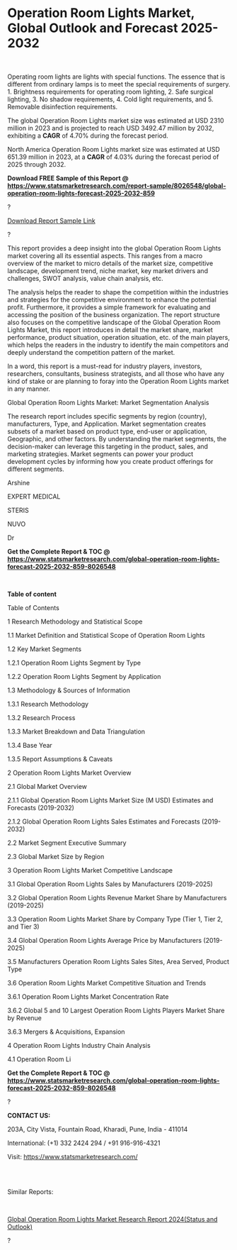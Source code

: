 <h1>Operation Room Lights Market, Global Outlook and Forecast 2025-2032</h1><br/><p>Operating room lights are lights with special functions. The essence that is different from ordinary lamps is to meet the special requirements of surgery. 1. Brightness requirements for operating room lighting, 2. Safe surgical lighting, 3. No shadow requirements, 4. Cold light requirements, and 5. Removable disinfection requirements.</p>
 
 
 
 <p>The global Operation Room Lights market size was estimated at USD 2310 million in 2023 and is projected to reach USD 3492.47 million by 2032, exhibiting a <strong>CAGR</strong> of 4.70% during the forecast period.</p>
 
 
 
 <p>North America Operation Room Lights market size was estimated at USD 651.39 million in 2023, at a <strong>CAGR</strong> of 4.03% during the forecast period of 2025 through 2032.</p>
 
 
 
 <div><b>Download FREE Sample of this Report @ <a href="https://www.statsmarketresearch.com/download-free-sample/8026548/global-operation-room-lights-forecast-2025-2032-859">https://www.statsmarketresearch.com/report-sample/8026548/global-operation-room-lights-forecast-2025-2032-859</a></b></div>
 
 
 
 <p>? </p>
 
 
 
 <p><a href="https://www.statsmarketresearch.com/download-free-sample/8026548/global-operation-room-lights-forecast-2025-2032-859">Download Report Sample Link</a></p>
 
 
 
 <p>? </p>
 
 
 
 <p>This report provides a deep insight into the global Operation Room Lights market covering all its essential aspects. This ranges from a macro overview of the market to micro details of the market size, competitive landscape, development trend, niche market, key market drivers and challenges, SWOT analysis, value chain analysis, etc.</p>
 
 
 
 <p>The analysis helps the reader to shape the competition within the industries and strategies for the competitive environment to enhance the potential profit. Furthermore, it provides a simple framework for evaluating and accessing the position of the business organization. The report structure also focuses on the competitive landscape of the Global Operation Room Lights Market, this report introduces in detail the market share, market performance, product situation, operation situation, etc. of the main players, which helps the readers in the industry to identify the main competitors and deeply understand the competition pattern of the market.</p>
 
 
 
 <p>In a word, this report is a must-read for industry players, investors, researchers, consultants, business strategists, and all those who have any kind of stake or are planning to foray into the Operation Room Lights market in any manner.</p>
 
 
 
 <p>Global Operation Room Lights Market: Market Segmentation Analysis</p>
 
 
 
 <p>The research report includes specific segments by region (country), manufacturers, Type, and Application. Market segmentation creates subsets of a market based on product type, end-user or application, Geographic, and other factors. By understanding the market segments, the decision-maker can leverage this targeting in the product, sales, and marketing strategies. Market segments can power your product development cycles by informing how you create product offerings for different segments.</p>
 
 
 
 <p>Arshine</p>
 
 
 
 <p>EXPERT MEDICAL</p>
 
 
 
 <p>STERIS</p>
 
 
 
 <p>NUVO</p>
 
 
 
 <p>Dr</p>
 
 
 
 <div><b>Get the Complete Report & TOC @ <a href="https://www.statsmarketresearch.com/global-operation-room-lights-forecast-2025-2032-859-8026548">https://www.statsmarketresearch.com/global-operation-room-lights-forecast-2025-2032-859-8026548</a></b></div>
 
 
 
 <p><br />
 
 <b>Table of content</b></p>
 
 
 
 <p>Table of Contents<br />
 
 1 Research Methodology and Statistical Scope<br />
 
 1.1 Market Definition and Statistical Scope of Operation Room Lights<br />
 
 1.2 Key Market Segments<br />
 
 1.2.1 Operation Room Lights Segment by Type<br />
 
 1.2.2 Operation Room Lights Segment by Application<br />
 
 1.3 Methodology & Sources of Information<br />
 
 1.3.1 Research Methodology<br />
 
 1.3.2 Research Process<br />
 
 1.3.3 Market Breakdown and Data Triangulation<br />
 
 1.3.4 Base Year<br />
 
 1.3.5 Report Assumptions & Caveats<br />
 
 2 Operation Room Lights Market Overview<br />
 
 2.1 Global Market Overview<br />
 
 2.1.1 Global Operation Room Lights Market Size (M USD) Estimates and Forecasts (2019-2032)<br />
 
 2.1.2 Global Operation Room Lights Sales Estimates and Forecasts (2019-2032)<br />
 
 2.2 Market Segment Executive Summary<br />
 
 2.3 Global Market Size by Region<br />
 
 3 Operation Room Lights Market Competitive Landscape<br />
 
 3.1 Global Operation Room Lights Sales by Manufacturers (2019-2025)<br />
 
 3.2 Global Operation Room Lights Revenue Market Share by Manufacturers (2019-2025)<br />
 
 3.3 Operation Room Lights Market Share by Company Type (Tier 1, Tier 2, and Tier 3)<br />
 
 3.4 Global Operation Room Lights Average Price by Manufacturers (2019-2025)<br />
 
 3.5 Manufacturers Operation Room Lights Sales Sites, Area Served, Product Type<br />
 
 3.6 Operation Room Lights Market Competitive Situation and Trends<br />
 
 3.6.1 Operation Room Lights Market Concentration Rate<br />
 
 3.6.2 Global 5 and 10 Largest Operation Room Lights Players Market Share by Revenue<br />
 
 3.6.3 Mergers & Acquisitions, Expansion<br />
 
 4 Operation Room Lights Industry Chain Analysis<br />
 
 4.1 Operation Room Li</p>
 
 
 
 <div><b>Get the Complete Report & TOC @ <a href="https://www.statsmarketresearch.com/global-operation-room-lights-forecast-2025-2032-859-8026548">https://www.statsmarketresearch.com/global-operation-room-lights-forecast-2025-2032-859-8026548</a></b></div>
 
 
 
 <p>? </p>
 
 
 
 <p><b>CONTACT US:</b><br />
 
 203A, City Vista, Fountain Road, Kharadi, Pune, India - 411014<br />
 
 International: (+1) 332 2424 294 / +91 916-916-4321<br />
 
 Visit: <a href="https://www.statsmarketresearch.com/">https://www.statsmarketresearch.com/</a><br />
 
 <br />
 
 <br />
 
 Similar Reports:<br />
 
 <br />
 
 <a href="https://www.statsmarketresearch.com/global-operation-room-lights-2024-577-7917523">Global Operation Room Lights Market Research Report 2024(Status and Outlook)</a><br />
 
 ? </p>